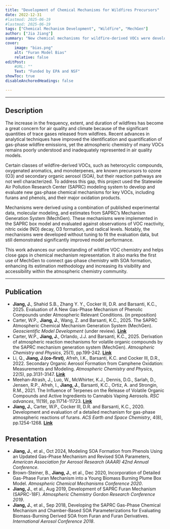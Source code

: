 ```yaml
---
title: "Development of Chemical Mechanisms for Wildfires Precursors" 
date: 2022-12-31
#lastmod: 2025-06-19
#lastmod: 2025-06-19
tags: ["Chemical Mechanism Development", "Wildfire", "MechGen"]
author: ["Jia Jiang"]
summary: "New chemical mechanisms for wildfire-derived VOCs were developed and evaluated using the SAPRC modeling system. This work also marked the first use of MechGen to connect gas-phase chemistry with SOA formation, advancing air quality modeling of wildfire emissions."
cover:
    image: "bias.png"
    alt: "Furan Model Bias"
    relative: false
editPost:
    #URL: ""
    Text: "Funded by EPA and NSF"
showToc: true
disableAnchoredHeadings: false

---
```


---

## Description
The increase in the frequency, extent, and duration of wildfires has become a great concern for air quality and climate because of the significant quantities of trace gases released from wildfires. Recent advances in analytical techniques have improved the identification and quantification of gas-phase wildfire emissions, yet the atmospheric chemistry of many VOCs remains poorly understood and inadequately represented in air quality models.

Certain classes of wildfire-derived VOCs, such as heterocyclic compounds, oxygenated aromatics, and monoterpenes, are known precursors to ozone (O3) and secondary organic aerosol (SOA), but their reaction pathways are not well characterized. To address this gap, this project used the Statewide Air Pollution Research Center (SAPRC) modeling system to develop and evaluate new gas-phase chemical mechanisms for key VOCs, including furans and phenols, and their major oxidation products.

Mechanisms were derived using a combination of published experimental data, molecular modeling, and estimates from SAPRC’s Mechanism Generation System (MechGen). These mechanisms were implemented in the SAPRC box model and evaluated against observations of VOC reactivity, nitric oxide (NO) decay, O3 formation, and radical levels. Notably, the mechanisms were developed without tuning to fit the evaluation data, but still demonstrated significantly improved model performance.

This work advances our understanding of wildfire VOC chemistry and helps close gaps in chemical mechanism representation. It also marks the first use of MechGen to connect gas-phase chemistry with SOA formation, enhancing its estimation methodology and increasing its visibility and accessibility within the atmospheric chemistry community.


---

## Publication
 * **Jiang, J.**, Shahid S.B., Zhang Y. Y., Cocker III, D.R. and Barsanti, K.C., 2025. Evaluation of A New Gas-Phase Mechanism of Phenolic Compounds under Atmospheric Relevant Conditions. (in preposition)
 * Carter, W.P., **Jiang, J.**, Wang, Z. and Barsanti, K.C., 2025. The SAPRC Atmospheric Chemical Mechanism Generation System (MechGen). *Geoscientific Model Development* (under review). [**Link**](https://doi.org/10.5194/egusphere-2025-1183)
 * Carter, W.P., **Jiang, J.**, Orlando, J.J. and Barsanti, K.C., 2025. Derivation of atmospheric reaction mechanisms for volatile organic compounds by the SAPRC mechanism generation system (MechGen). *Atmospheric Chemistry and Physics*, 25(1), pp.199-242. [**Link**](https://doi.org/10.5194/acp-25-199-2025)
 * Li, Q., **Jiang, J.(co-first)**, Afreh, I.K., Barsanti, K.C. and Cocker III, D.R., 2022. Secondary Organic Aerosol Formation from Camphene Oxidation: Measurements and Modeling. *Atmospheric Chemistry and Physics*, 22(5), pp.3131-3147. [**Link**](https://doi.org/10.5194/acp-22-3131-2022)
* Meehan-Atrash, J., Luo, W., McWhirter, K.J., Dennis, D.G., Sarlah, D., Jensen, R.P., Afreh, I., **Jiang, J.**, Barsanti, K.C., Ortiz, A. and Strongin, R.M., 2021. The Influence of Terpenes on the Release of Volatile Organic Compounds and Active Ingredients to Cannabis Vaping Aerosols. *RSC advances*, 11(19), pp.11714-11723. [**Link**](https://doi.org/10.1039/D1RA00934F)
 * **Jiang, J.**, Carter, W.P., Cocker III, D.R. and Barsanti, K.C., 2020. Development and evaluation of a detailed mechanism for gas-phase atmospheric reactions of furans. *ACS Earth and Space Chemistry*, 4(8), pp.1254-1268. [**Link**](https://doi.org/10.1021/acsearthspacechem.0c00058)



## Presentation
 * **Jiang, J.**, et al., Oct 2024, Modeling SOA Formation from Phenols Using an Updated Gas-Phase Mechanism and Revised SOA Parameters, *American Association for Aerosol Research (AAAR) 42nd Annual Conference*.
 * Brown-Steiner, B., **Jiang, J.**, et al., Dec 2020, Incorporation of Detailed Gas-Phase Furan Mechanism into a Young Biomass Burning Plume Box Model. *Atmospheric Chemical Mechanisms Conference 2020*.
 * **Jiang, J.**, et al., Aug 2019, Development of SAPRC Furan Mechanism (SAPRC-18F). *Atmospheric Chemistry Gordon Research Conference 2019*.
 * **Jiang, J.**, et al., Sep 2018, Developing the SAPRC Gas-Phase Chemical Mechanism and Chamber-Based SOA Parameterizations for Evaluating Biomass-Burning Derived SOA from Furan and Furan Derivatives. *International Aerosol Conference 2018*. 